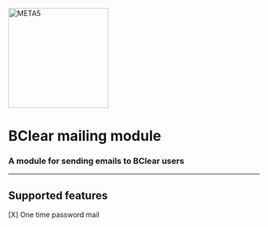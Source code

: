 <p>
  <a href="http://meta5.io/" target="blank"><img src="https://web.meta5.io/wp-content/uploads/2020/09/Artboard-3-ilustracijaa.png" width="200" alt="META5" /></a>
</p>

# BClear mailing module

### A module for sending emails to BClear users

---

## Supported features

[X] One time password mail
